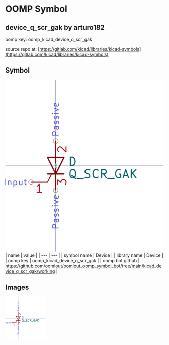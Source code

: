 # OOMP Symbol  
## device_q_scr_gak  by arturo182  
  
oomp key: oomp_kicad_device_q_scr_gak  
  
source repo at: [https://gitlab.com/kicad/libraries/kicad-symbols](https://gitlab.com/kicad/libraries/kicad-symbols)  
## Symbol  
  
[![working.png](working_600.png)](working.png)  
| name | value | 
| --- | --- | 
| symbol name | Device | 
| library name | Device | 
| oomp key | oomp_kicad_device_q_scr_gak | 
| oomp bot github | https://github.com/oomlout/oomlout_oomp_symbol_bot/tree/main/kicad_device_q_scr_gak/working | 
## Images  
  
[![working.png](working_140.png)](working.png)  

